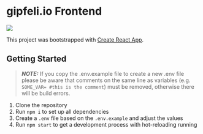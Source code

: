 # gipfeli.io Frontend

![](https://github.com/gipfeli-io/gipfeli-frontend/actions/workflows/ci.yml/badge.svg?branch=stage)


This project was bootstrapped with [Create React App](https://github.com/facebook/create-react-app).

## Getting Started

> **_NOTE:_** If you copy the .env.example file to create a new .env file please be aware that comments on the same
> line as variables (e.g. `SOME_VAR= #this is the comment`) must be removed, otherwise there will be build errors.

1. Clone the repository
2. Run `npm i` to set up all dependencies
3. Create a `.env` file based on the `.env.example` and adjust the values
4. Run `npm start` to get a development process with hot-reloading running
